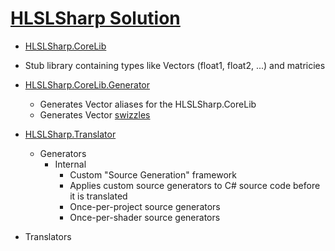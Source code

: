 
# [HLSLSharp Solution](https://github.com/CEO-Chair/HLSLSharp)
 - [HLSLSharp.CoreLib](https://github.com/CEO-Chair/HLSLSharp/tree/master/HLSLSharp.CoreLib)
  - Stub library containing types like Vectors (float1, float2, ...) and matricies
  - [HLSLSharp.CoreLib.Generator](https://github.com/CEO-Chair/HLSLSharp/tree/master/HLSLSharp.CoreLib.Generator)
    - Generates Vector aliases for the HLSLSharp.CoreLib
    - Generates Vector [swizzles](https://learn.microsoft.com/en-us/windows/win32/direct3dhlsl/dx9-graphics-reference-asm-ps-registers-modifiers-source-register-swizzling)
  - [HLSLSharp.Translator](https://github.com/CEO-Chair/HLSLSharp/tree/master/HLSLSharp.Translator)
    - Generators
      - Internal
        - Custom "Source Generation" framework
        - Applies custom source generators to C# source code before it is translated
		- Once-per-project source generators
		- Once-per-shader source generators

   - Translators